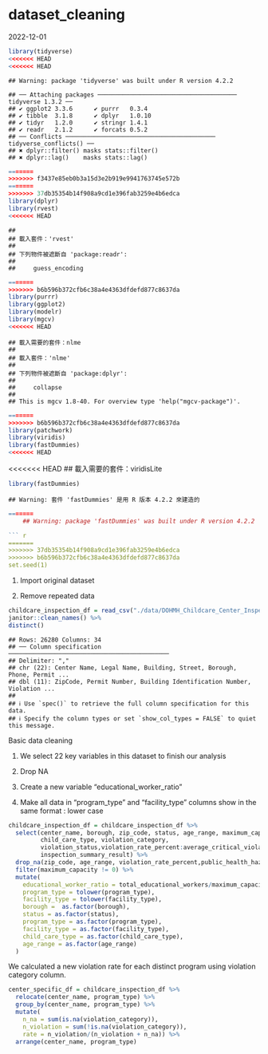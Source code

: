 dataset_cleaning
================
2022-12-01

``` r
library(tidyverse)
<<<<<<< HEAD
<<<<<<< HEAD
```

    ## Warning: package 'tidyverse' was built under R version 4.2.2

    ## ── Attaching packages ─────────────────────────────────────── tidyverse 1.3.2 ──
    ## ✔ ggplot2 3.3.6      ✔ purrr   0.3.4 
    ## ✔ tibble  3.1.8      ✔ dplyr   1.0.10
    ## ✔ tidyr   1.2.0      ✔ stringr 1.4.1 
    ## ✔ readr   2.1.2      ✔ forcats 0.5.2 
    ## ── Conflicts ────────────────────────────────────────── tidyverse_conflicts() ──
    ## ✖ dplyr::filter() masks stats::filter()
    ## ✖ dplyr::lag()    masks stats::lag()

``` r
=======
>>>>>>> f3437e85eb0b3a15d3e2b919e9941763745e572b
=======
>>>>>>> 37db35354b14f908a9cd1e396fab3259e4b6edca
library(dplyr)
library(rvest)
<<<<<<< HEAD
```

    ## 
    ## 載入套件：'rvest'
    ## 
    ## 下列物件被遮斷自 'package:readr':
    ## 
    ##     guess_encoding

``` r
=======
>>>>>>> b6b596b372cfb6c38a4e4363dfdefd877c8637da
library(purrr)
library(ggplot2)
library(modelr)
library(mgcv)
<<<<<<< HEAD
```

    ## 載入需要的套件：nlme
    ## 
    ## 載入套件：'nlme'
    ## 
    ## 下列物件被遮斷自 'package:dplyr':
    ## 
    ##     collapse
    ## 
    ## This is mgcv 1.8-40. For overview type 'help("mgcv-package")'.

``` r
=======
>>>>>>> b6b596b372cfb6c38a4e4363dfdefd877c8637da
library(patchwork)
library(viridis)
library(fastDummies)
<<<<<<< HEAD
```

<<<<<<< HEAD
    ## 載入需要的套件：viridisLite

``` r
library(fastDummies)
```

    ## Warning: 套件 'fastDummies' 是用 R 版本 4.2.2 來建造的

``` r
=======
    ## Warning: package 'fastDummies' was built under R version 4.2.2

``` r
=======
>>>>>>> 37db35354b14f908a9cd1e396fab3259e4b6edca
>>>>>>> b6b596b372cfb6c38a4e4363dfdefd877c8637da
set.seed(1)
```

1.  Import original dataset

2.  Remove repeated data

``` r
childcare_inspection_df = read_csv("./data/DOHMH_Childcare_Center_Inspections.csv") %>% 
janitor::clean_names() %>% 
distinct()
```

    ## Rows: 26280 Columns: 34
    ## ── Column specification ─────────────────────────────────────────────
    ## Delimiter: ","
    ## chr (22): Center Name, Legal Name, Building, Street, Borough, Phone, Permit ...
    ## dbl (11): ZipCode, Permit Number, Building Identification Number, Violation ...
    ## 
    ## ℹ Use `spec()` to retrieve the full column specification for this data.
    ## ℹ Specify the column types or set `show_col_types = FALSE` to quiet this message.

Basic data cleaning

1.  We select 22 key variables in this dataset to finish our analysis

2.  Drop NA

3.  Create a new variable “educational_worker_ratio”

4.  Make all data in “program_type” and “facility_type” columns show in
    the same format : lower case

``` r
childcare_inspection_df = childcare_inspection_df %>% 
  select(center_name, borough, zip_code, status, age_range, maximum_capacity,program_type, facility_type, 
         child_care_type, violation_category,
         violation_status,violation_rate_percent:average_critical_violation_rate,regulation_summary,
         inspection_summary_result) %>%
  drop_na(zip_code, age_range, violation_rate_percent,public_health_hazard_violation_rate, critical_violation_rate) %>% 
  filter(maximum_capacity != 0) %>% 
  mutate(
    educational_worker_ratio = total_educational_workers/maximum_capacity,
    program_type = tolower(program_type),
    facility_type = tolower(facility_type),
    borough =  as.factor(borough),
    status = as.factor(status),
    program_type = as.factor(program_type),
    facility_type = as.factor(facility_type),
    child_care_type = as.factor(child_care_type),
    age_range = as.factor(age_range)
  ) 
```

We calculated a new violation rate for each distinct program using
violation category column.

``` r
center_specific_df = childcare_inspection_df %>% 
  relocate(center_name, program_type) %>% 
  group_by(center_name, program_type) %>% 
  mutate(
    n_na = sum(is.na(violation_category)), 
    n_violation = sum(!is.na(violation_category)), 
    rate = n_violation/(n_violation + n_na)) %>% 
  arrange(center_name, program_type)
```
